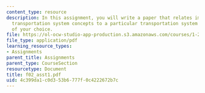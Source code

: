 ```yaml
---
content_type: resource
description: In this assignment, you will write a paper that relates important general
  transportation system concepts to a particular transportation system or situation
  of your choice.
file: https://ol-ocw-studio-app-production.s3.amazonaws.com/courses/1-221j-transportation-systems-fall-2004/4c399da1c0d353b6777f0c4222672b7c_f02_asst1.pdf
file_type: application/pdf
learning_resource_types:
- Assignments
parent_title: Assignments
parent_type: CourseSection
resourcetype: Document
title: f02_asst1.pdf
uid: 4c399da1-c0d3-53b6-777f-0c4222672b7c
---
```

